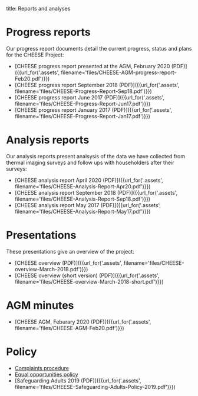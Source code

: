 title: Reports and analyses

# Progress reports

Our progress report documents detail the current progress, status and plans for
the CHEESE Project:

- [CHEESE progress report presented at the AGM, February 2020 (PDF)]({{url_for('.assets', filename='files/CHEESE-AGM-progress-report-Feb20.pdf')}})
- [CHEESE progress report September 2018 (PDF)]({{url_for('.assets', filename='files/CHEESE-Progress-Report-Sep18.pdf')}})
- [CHEESE progress report June 2017 (PDF)]({{url_for('.assets', filename='files/CHEESE-Progress-Report-Jun17.pdf')}})
- [CHEESE progress report January 2017 (PDF)]({{url_for('.assets', filename='files/CHEESE-Progress-Report-Jan17.pdf')}})

# Analysis reports

Our analysis reports present analsysis of the data we have collected from
thermal imaging surveys and follow ups with householders after their surveys:

- [CHEESE analysis report April 2020 (PDF)]({{url_for('.assets', filename='files/CHEESE-Analysis-Report-Apr20.pdf')}})
- [CHEESE analysis report September 2018 (PDF)]({{url_for('.assets', filename='files/CHEESE-Analysis-Report-Sep18.pdf')}})
- [CHEESE analysis report May 2017 (PDF)]({{url_for('.assets', filename='files/CHEESE-Analysis-Report-May17.pdf')}})

# Presentations

These presentations give an overview of the project:

- [CHEESE overview (PDF)]({{url_for('.assets', filename='files/CHEESE-overview-March-2018.pdf')}})
- [CHEESE overview (short version) (PDF)]({{url_for('.assets', filename='files/CHEESE-overview-March-2018-short.pdf')}})

# AGM minutes

- [CHEESE AGM, Feburary 2020 (PDF)]({{url_for('.assets', filename='files/CHEESE-AGM-Feb20.pdf')}})

# Policy

- [Complaints procedure](/complaints)
- [Equal opportunities policy](/equal-opportunities)
- [Safeguarding Adults 2019 (PDF)]({{url_for('.assets', filename='files/CHEESE-Safeguarding-Adults-Policy-2019.pdf')}})
